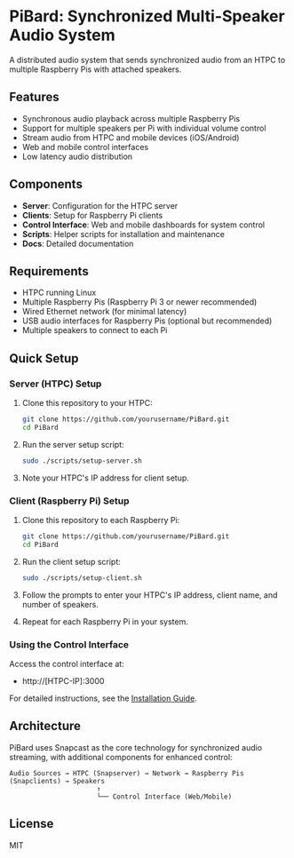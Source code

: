 # PiBard: Synchronized Multi-Speaker Audio System

A distributed audio system that sends synchronized audio from an HTPC to multiple Raspberry Pis with attached speakers.

## Features

- Synchronous audio playback across multiple Raspberry Pis
- Support for multiple speakers per Pi with individual volume control
- Stream audio from HTPC and mobile devices (iOS/Android)
- Web and mobile control interfaces
- Low latency audio distribution

## Components

- **Server**: Configuration for the HTPC server
- **Clients**: Setup for Raspberry Pi clients
- **Control Interface**: Web and mobile dashboards for system control
- **Scripts**: Helper scripts for installation and maintenance
- **Docs**: Detailed documentation

## Requirements

- HTPC running Linux
- Multiple Raspberry Pis (Raspberry Pi 3 or newer recommended)
- Wired Ethernet network (for minimal latency)
- USB audio interfaces for Raspberry Pis (optional but recommended)
- Multiple speakers to connect to each Pi

## Quick Setup

### Server (HTPC) Setup

1. Clone this repository to your HTPC:

   ```bash
   git clone https://github.com/yourusername/PiBard.git
   cd PiBard
   ```

2. Run the server setup script:

   ```bash
   sudo ./scripts/setup-server.sh
   ```

3. Note your HTPC's IP address for client setup.

### Client (Raspberry Pi) Setup

1. Clone this repository to each Raspberry Pi:

   ```bash
   git clone https://github.com/yourusername/PiBard.git
   cd PiBard
   ```

2. Run the client setup script:

   ```bash
   sudo ./scripts/setup-client.sh
   ```

3. Follow the prompts to enter your HTPC's IP address, client name, and number of speakers.

4. Repeat for each Raspberry Pi in your system.

### Using the Control Interface

Access the control interface at:

- http://[HTPC-IP]:3000

For detailed instructions, see the [Installation Guide](docs/installation.md).

## Architecture

PiBard uses Snapcast as the core technology for synchronized audio streaming, with additional components for enhanced control:

```
Audio Sources → HTPC (Snapserver) → Network → Raspberry Pis (Snapclients) → Speakers
                      ↑
                      └── Control Interface (Web/Mobile)
```

## License

MIT

